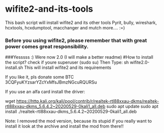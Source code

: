 # wifite2-and-its-tools
 This bash script will install wifite2 and its other tools Pyrit, bully, wireshark, hcxtools, hcxdumptool, macchanger and mutch more.... :=)

### Before you using wifite2, please remember that with great power comes great responsibility. 
###Yesssss :) Were now 2.0 (I will make a better readme)
#How to install the script?
check if youre superuser (sudo su)
Then Type:
sh wifite2.0-install.sh
This will install wifite2 and its requirements



If you like it, pls donate some BTC 
3CQFyuKYzsarYZcYxMfsJBmzNGcuRQURSu


If you use an alfa card install the driver:

wget https://http.kali.org/kali/pool/contrib/r/realtek-rtl88xxau-dkms/realtek-rtl88xxau-dkms_5.6.4.2~20200529-0kali1_all.deb
sudo apt update
sudo apt install ./realtek-rtl88xxau-dkms_5.6.4.2~20200529-0kali1_all.deb


Note:
I removed the mod version, because its stupid 
if you really want to install it look at the archive 
and install the mod from there!!

